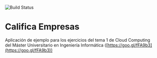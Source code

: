 ![Build Status](https://img.shields.io/travis/germaaan/calificaEmpresas.svg)


# Califica Empresas
Aplicación de ejemplo para los ejercicios del tema 1 de Cloud Computing del Máster Universitario en Ingeniería Informática ([https://goo.gl/fFA9b3](https://goo.gl/fFA9b3))
